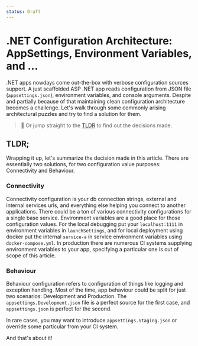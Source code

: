 ```yaml
---
status: Draft
---
```


# .NET Configuration Architecture: AppSettings, Environment Variables, and ...

.NET apps nowdays come out-the-box with verbose configuration sources support. A just scaffolded ASP .NET app reads configuration from JSON file (`appsettings.json`), environment variables, and console arguments. Despite and partially because of that maintaining clean configuration architecture becomes a challenge. Let's walk through some commonly arising architectural puzzles and try to find a solution for them.

> 🤷 Or jump straight to the [TLDR](#tldr) to find out the decisions made.

## TLDR;

Wrapping it up, let's summarize the decision made in this article. There are essentially two solutions, for two configuration value purposes: Connectivity and Behaviour.

### Connectivity

Connectivity configuration is your db connection strings, external and internal services urls, and everything else helping you connect to another applications. There could be a ton of various connectivity configurations for a single base service. Environment variables are a good place for those configuration values. For the local debugging put your `localhost:1111` in environment variables in `launchSettings`, and for local deployment using docker put the internal `service-a` in service environment variables using `docker-compose.yml`. In production there are numerous CI systems supplying environment variables to your app, specifying a particular one is out of scope of this article.

### Behaviour

Behaviour configuration refers to configuration of things like logging and exception handling. Most of the time, app behaviour could be split for just two scenarios: Development and Production. The `appsettings.Development.json` file is a perfect source for the first case, and `appsettings.json` is perfect for the second. 

In rare cases, you may want to introduce `appsettings.Staging.json` or override some particular from your CI system.

And that's about it!

